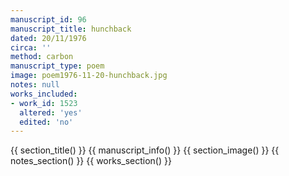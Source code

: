 ```yaml
---
manuscript_id: 96
manuscript_title: hunchback
dated: 20/11/1976
circa: ''
method: carbon
manuscript_type: poem
image: poem1976-11-20-hunchback.jpg
notes: null
works_included:
- work_id: 1523
  altered: 'yes'
  edited: 'no'
---
```


{{ section_title() }}
{{ manuscript_info() }}
{{ section_image() }}
{{ notes_section() }}
{{ works_section() }}
